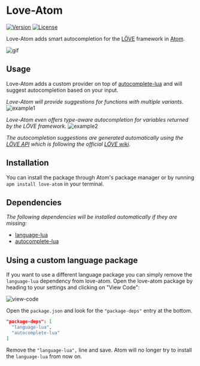 # Love-Atom

[![Version](https://img.shields.io/badge/Version-3.1.5-blue.svg)](https://github.com/rm-code/love-atom/releases/latest)
[![License](http://img.shields.io/badge/Licence-MIT-brightgreen.svg)](LICENSE.md)

Love-Atom adds smart autocompletion for the [LÖVE](https://love2d.org) framework in [Atom](https://atom.io/).

![gif](https://raw.githubusercontent.com/rm-code/love-atom/master/screenshots/anim.gif)

## Usage

Love-Atom adds a custom provider on top of [autocomplete-lua](https://github.com/dapetcu21/atom-autocomplete-lua) and will suggest autocompletion based on your input.

_Love-Atom will provide suggestions for functions with multiple variants._
![example1](https://raw.githubusercontent.com/rm-code/love-atom/master/screenshots/function_variants.png)

_Love-Atom even offers type-aware autocompletion for variables returned by the LÖVE framework._
![example2](https://raw.githubusercontent.com/rm-code/love-atom/master/screenshots/type_completion.png)

_The autocompletion suggestions are generated automatically using the [LÖVE API](https://github.com/love2d-community/love-api) which is following the official [LÖVE wiki](https://love2d.org/wiki/Main_Page)_.

## Installation

You can install the package through Atom's package manager or by running ```apm install love-atom``` in your terminal.

## Dependencies

_The following dependencies will be installed automatically if they are missing:_

- [language-lua](https://github.com/FireZenk/language-lua)
- [autocomplete-lua](https://github.com/dapetcu21/atom-autocomplete-lua)

## Using a custom language package

If you want to use a different language package you can simply remove the `language-lua` dependency from love-atom. Open the love-atom package by heading to your settings and clicking on "View Code":

![view-code](https://raw.githubusercontent.com/rm-code/love-atom/master/screenshots/view-code.png)

Open the `package.json` and look for the `"package-deps"` entry at the bottom.

```json
"package-deps": [
  "language-lua",
  "autocomplete-lua"
]
```

Remove the `"language-lua",` line and save. Atom will no longer try to install the `language-lua` from now on.
